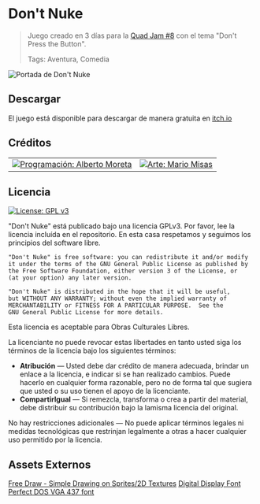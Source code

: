 # Don't Nuke

> Juego creado en 3 días para la [Quad Jam #8](https://itch.io/jam/quad-jam-8) con el tema "Don't Press the Button".
> 
> Tags: Aventura, Comedia

![Portada de Don't Nuke](https://img.itch.zone/aW1nLzEzMTY3NTM4LmpwZw==/original/K4yVOL.jpg)


## Descargar
El juego está disponible para descargar de manera gratuita en [itch.io](https://mariomisas.itch.io/dont-nuke)

## Créditos
<table border="0">
    <tr>
        <td><a href="https://moreta.itch.io/"><img alt="Programación: Alberto Moreta" src="https://media.giphy.com/media/v1.Y2lkPTc5MGI3NjExa2tqNjcybjAyYnA2eTczMHF6eWNtcDl2cjd6YnV1a2dqcHJwemJqdyZlcD12MV9pbnRlcm5hbF9naWZfYnlfaWQmY3Q9cw/EhFME8k47Q2mrUbfa0/giphy.gif" /></a></td>
        <td><a href="https://mariomisas.itch.io/"><img alt="Arte: Mario Misas" src="https://media.giphy.com/media/v1.Y2lkPTc5MGI3NjExY3NpMm4ydjRranF5NTVvazBjdXdoeWsweGYzZTA0c2Rtc2FreWIweCZlcD12MV9pbnRlcm5hbF9naWZfYnlfaWQmY3Q9cw/twHUxJT6a6R4UwvBbp/giphy.gif" /></a></td>
    </tr>
</table>

 

## Licencia

[![License: GPL v3](https://img.shields.io/badge/License-GPLv3-blue.svg)](https://www.gnu.org/licenses/gpl-3.0) 

"Don't Nuke" está publicado bajo una licencia GPLv3. Por favor, lee la licencia incluída en el repositorio. En esta casa respetamos y seguimos los principios del software libre. 

    "Don't Nuke" is free software: you can redistribute it and/or modify
    it under the terms of the GNU General Public License as published by
    the Free Software Foundation, either version 3 of the License, or
    (at your option) any later version.

    "Don't Nuke" is distributed in the hope that it will be useful,
    but WITHOUT ANY WARRANTY; without even the implied warranty of
    MERCHANTABILITY or FITNESS FOR A PARTICULAR PURPOSE.  See the
    GNU General Public License for more details.

Esta licencia es aceptable para Obras Culturales Libres.

La licenciante no puede revocar estas libertades en tanto usted siga los términos de la licencia bajo los siguientes términos:

* **Atribución** — Usted debe dar crédito de manera adecuada, brindar un enlace a la licencia, e indicar si se han realizado cambios. Puede hacerlo en cualquier forma razonable, pero no de forma tal que sugiera que usted o su uso tienen el apoyo de la licenciante.
* **CompartirIgual** — Si remezcla, transforma o crea a partir del material, debe distribuir su contribución bajo la lamisma licencia del original.

No hay restricciones adicionales — No puede aplicar términos legales ni medidas tecnológicas que restrinjan legalmente a otras a hacer cualquier uso permitido por la licencia.



## Assets Externos
[Free Draw - Simple Drawing on Sprites/2D Textures](https://assetstore.unity.com/packages/tools/painting/free-draw-simple-drawing-on-sprites-2d-textures-113131)
[Digital Display Font](https://www.dafont.com/digital-display.font)
[Perfect DOS VGA 437 font](https://www.dafont.com/perfect-dos-vga-437.font)